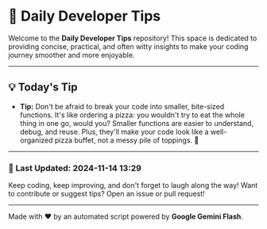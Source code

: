 
# 🌟 Daily Developer Tips

Welcome to the **Daily Developer Tips** repository! This space is dedicated to providing concise, practical, and often witty insights to make your coding journey smoother and more enjoyable.

---

## 💡 Today's Tip

- **Tip:**  Don't be afraid to break your code into smaller, bite-sized functions. It's like ordering a pizza: you wouldn't try to eat the whole thing in one go, would you?  Smaller functions are easier to understand, debug, and reuse. Plus, they'll make your code look like a well-organized pizza buffet, not a messy pile of toppings. 🍕

---

### 📅 Last Updated: 2024-11-14 13:29

Keep coding, keep improving, and don't forget to laugh along the way! Want to contribute or suggest tips? Open an issue or pull request!

---

Made with ❤️ by an automated script powered by **Google Gemini Flash**.
